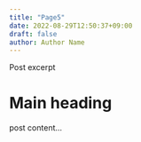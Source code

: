 ```yaml
---
title: "Page5"
date: 2022-08-29T12:50:37+09:00
draft: false
author: Author Name
---
```


Post excerpt

# Main heading

post content...

